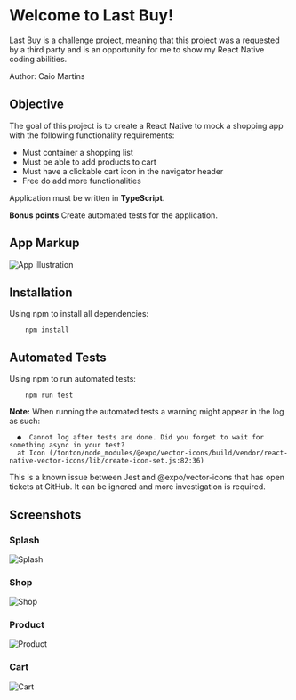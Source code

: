 # Welcome to Last Buy!

Last Buy is a challenge project, meaning that this project was a requested by a third party and is an opportunity for me to show my React Native coding abilities.

Author: Caio Martins

## Objective

The goal of this project is to create a React Native to mock a shopping app with the following functionality requirements:

- Must container a shopping list
- Must be able to add products to cart
- Must have a clickable cart icon in the navigator header
- Free do add more functionalities

Application must be written in **TypeScript**.

**Bonus points**
Create automated tests for the application.

## App Markup

![App illustration](https://i.postimg.cc/pT1mw8HP/Screenshot-from-2022-02-17-17-37-50.png)

## Installation

Using npm to install all dependencies:

    	npm install

## Automated Tests

Using npm to run automated tests:

    	npm run test

**Note:**
When running the automated tests a warning might appear in the log as such:

      ●  Cannot log after tests are done. Did you forget to wait for something async in your test?
      at Icon (/tonton/node_modules/@expo/vector-icons/build/vendor/react-native-vector-icons/lib/create-icon-set.js:82:36)

This is a known issue between Jest and @expo/vector-icons that has open tickets at GitHub. It can be ignored and more investigation is required.

## Screenshots

### Splash

![Splash](https://i.postimg.cc/Yq894Z0h/Screenshot-1645123008.png)

### Shop

![Shop](https://i.postimg.cc/3wGYZc8j/Screenshot-1645127732.png)

### Product

![Product](https://i.postimg.cc/yWC7pCNm/Screenshot-1645188953.png)

### Cart

![Cart](https://i.postimg.cc/R0hqH9Jh/Screenshot-1645189218.png)
